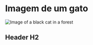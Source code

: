 # Imagem de um gato
![Image of a black cat in a forest](https://encrypted-tbn0.gstatic.com/images?q=tbn:ANd9GcTRJZLKxeXPI110ZgAnZa2CTALjVUugaqc7iMVmkNUahGQgZVILvTm_Yw9G&s=10)
## Header H2
